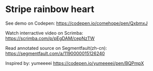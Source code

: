 # Stripe rainbow heart

See demo on Codepen: https://codepen.io/comehope/pen/QxbmxJ

Watch interractive video on Scrimba: https://scrimba.com/p/pEgDAM/cepNzTW

Read annotated source on Segmentfault(zh-cn): https://segmentfault.com/a/1190000015126240

Inspired by: yumeeeei https://codepen.io/yumeeeei/pen/BQPmpX
